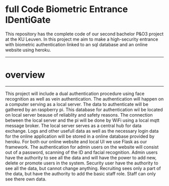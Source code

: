 # full Code Biometric Entrance IDentiGate
This repository has the complete code of our second bachelor P&O3 project at the KU Leuven. 
In this project me aim to make a high-security entrance with biometric authentication linked to an sql database and an online website using heroku.
*** ***
# overview
*** ***
This project will include a dual authentication procedure using face recognition as well as vein authentication. 
The authentication will happen on a computer serving as a local server. The data to authenticate will be gathered by an raspberry pi. This database for authentication wil be located on local server beause of reliablity and safety reasons. 
The connection between the local server and the pi will be done by WiFi using a local mqtt message broker. The local server serves as a central hub for data exchange. 
Logs and other usefull data as well as the necessary login data for the online application will be stored in a online database provided by heroku. For both our online website and local UI we use Flask as our framework. 
The authentication for admin users on the website will consist out of a password, scanning of the ID and facial recognition.
Admin users have the authority to see all the data and will have the power to add new, delete or promote users in the system.
Security user have the authority to see all the data, but cannot change anything.
Recruiting sees only a part of the data, but have the authority to add the basic staff role.
Staff can only see there own data.
